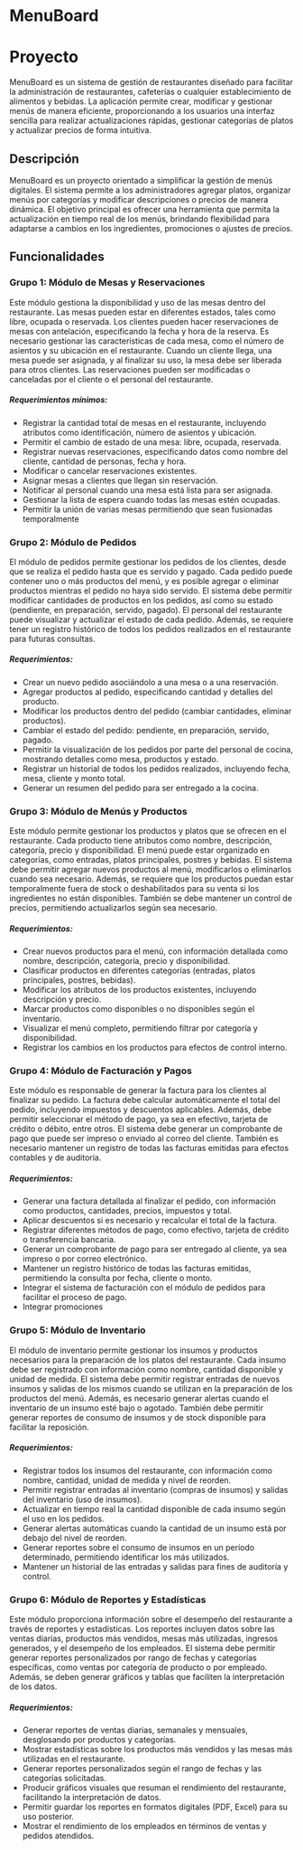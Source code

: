 # MenuBoard
# Proyecto
MenuBoard es un sistema de gestión de restaurantes diseñado para facilitar la administración de restaurantes, cafeterías o cualquier establecimiento de alimentos y bebidas. La aplicación permite crear, modificar y gestionar menús de manera eficiente, proporcionando a los usuarios una interfaz sencilla para realizar actualizaciones rápidas, gestionar categorías de platos y actualizar precios de forma intuitiva.

## Descripción
MenuBoard es un proyecto orientado a simplificar la gestión de menús digitales. El sistema permite a los administradores agregar platos, organizar menús por categorías y modificar descripciones o precios de manera dinámica. El objetivo principal es ofrecer una herramienta que permita la actualización en tiempo real de los menús, brindando flexibilidad para adaptarse a cambios en los ingredientes, promociones o ajustes de precios.

## Funcionalidades

### Grupo 1: Módulo de Mesas y Reservaciones
Este módulo gestiona la disponibilidad y uso de las mesas dentro del restaurante. Las mesas pueden estar en diferentes estados, tales como libre, ocupada o reservada. Los clientes pueden hacer reservaciones de mesas con antelación, especificando la fecha y hora de la reserva. Es necesario gestionar las características de cada mesa, como el número de asientos y su ubicación en el restaurante. Cuando un cliente llega, una mesa puede ser asignada, y al finalizar su uso, la mesa debe ser liberada para otros clientes. Las reservaciones pueden ser modificadas o canceladas por el cliente o el personal del restaurante.

##### Requerimientos mínimos:
* Registrar la cantidad total de mesas en el restaurante, incluyendo atributos como identificación, número de asientos y ubicación.
* Permitir el cambio de estado de una mesa: libre, ocupada, reservada.
* Registrar nuevas reservaciones, especificando datos como nombre del cliente, cantidad de personas, fecha y hora.
* Modificar o cancelar reservaciones existentes.
* Asignar mesas a clientes que llegan sin reservación.
* Notificar al personal cuando una mesa está lista para ser asignada.
* Gestionar la lista de espera cuando todas las mesas estén ocupadas.
* Permitir la unión de varias mesas permitiendo que sean fusionadas temporalmente

### Grupo 2: Módulo de Pedidos
El módulo de pedidos permite gestionar los pedidos de los clientes, desde que se realiza el pedido hasta que es servido y pagado. Cada pedido puede contener uno o más productos del menú, y es posible agregar o eliminar productos mientras el pedido no haya sido servido. El sistema debe permitir modificar cantidades de productos en los pedidos, así como su estado (pendiente, en preparación, servido, pagado). El personal del restaurante puede visualizar y actualizar el estado de cada pedido. Además, se requiere tener un registro histórico de todos los pedidos realizados en el restaurante para futuras consultas.

##### Requerimientos:
* Crear un nuevo pedido asociándolo a una mesa o a una reservación.
* Agregar productos al pedido, especificando cantidad y detalles del producto.
* Modificar los productos dentro del pedido (cambiar cantidades, eliminar productos).
* Cambiar el estado del pedido: pendiente, en preparación, servido, pagado.
* Permitir la visualización de los pedidos por parte del personal de cocina, mostrando detalles como mesa, productos y estado.
* Registrar un historial de todos los pedidos realizados, incluyendo fecha, mesa, cliente y monto total.
* Generar un resumen del pedido para ser entregado a la cocina.

### Grupo 3: Módulo de Menús y Productos
Este módulo permite gestionar los productos y platos que se ofrecen en el restaurante. Cada producto tiene atributos como nombre, descripción, categoría, precio y disponibilidad. El menú puede estar organizado en categorías, como entradas, platos principales, postres y bebidas. El sistema debe permitir agregar nuevos productos al menú, modificarlos o eliminarlos cuando sea necesario. Además, se requiere que los productos puedan estar temporalmente fuera de stock o deshabilitados para su venta si los ingredientes no están disponibles. También se debe mantener un control de precios, permitiendo actualizarlos según sea necesario.

##### Requerimientos:
* Crear nuevos productos para el menú, con información detallada como nombre, descripción, categoría, precio y disponibilidad.
* Clasificar productos en diferentes categorías (entradas, platos principales, postres, bebidas).
* Modificar los atributos de los productos existentes, incluyendo descripción y precio.
* Marcar productos como disponibles o no disponibles según el inventario.
* Visualizar el menú completo, permitiendo filtrar por categoría y disponibilidad.
* Registrar los cambios en los productos para efectos de control interno.

### Grupo 4: Módulo de Facturación y Pagos
Este módulo es responsable de generar la factura para los clientes al finalizar su pedido. La factura debe calcular automáticamente el total del pedido, incluyendo impuestos y descuentos aplicables. Además, debe permitir seleccionar el método de pago, ya sea en efectivo, tarjeta de crédito o débito, entre otros. El sistema debe generar un comprobante de pago que puede ser impreso o enviado al correo del cliente. También es necesario mantener un registro de todas las facturas emitidas para efectos contables y de auditoría.

##### Requerimientos:
* Generar una factura detallada al finalizar el pedido, con información como productos, cantidades, precios, impuestos y total.
* Aplicar descuentos si es necesario y recalcular el total de la factura.
* Registrar diferentes métodos de pago, como efectivo, tarjeta de crédito o transferencia bancaria.
* Generar un comprobante de pago para ser entregado al cliente, ya sea impreso o por correo electrónico.
* Mantener un registro histórico de todas las facturas emitidas, permitiendo la consulta por fecha, cliente o monto.
* Integrar el sistema de facturación con el módulo de pedidos para facilitar el proceso de pago.
* Integrar promociones

### Grupo 5: Módulo de Inventario
El módulo de inventario permite gestionar los insumos y productos necesarios para la preparación de los platos del restaurante. Cada insumo debe ser registrado con información como nombre, cantidad disponible y unidad de medida. El sistema debe permitir registrar entradas de nuevos insumos y salidas de los mismos cuando se utilizan en la preparación de los productos del menú. Además, es necesario generar alertas cuando el inventario de un insumo esté bajo o agotado. También debe permitir generar reportes de consumo de insumos y de stock disponible para facilitar la reposición.

##### Requerimientos:
* Registrar todos los insumos del restaurante, con información como nombre, cantidad, unidad de medida y nivel de reorden.
* Permitir registrar entradas al inventario (compras de insumos) y salidas del inventario (uso de insumos).
* Actualizar en tiempo real la cantidad disponible de cada insumo según el uso en los pedidos.
* Generar alertas automáticas cuando la cantidad de un insumo está por debajo del nivel de reorden.
* Generar reportes sobre el consumo de insumos en un período determinado, permitiendo identificar los más utilizados.
* Mantener un historial de las entradas y salidas para fines de auditoría y control.

### Grupo 6: Módulo de Reportes y Estadísticas
Este módulo proporciona información sobre el desempeño del restaurante a través de reportes y estadísticas. Los reportes incluyen datos sobre las ventas diarias, productos más vendidos, mesas más utilizadas, ingresos generados, y el desempeño de los empleados. El sistema debe permitir generar reportes personalizados por rango de fechas y categorías específicas, como ventas por categoría de producto o por empleado. Además, se deben generar gráficos y tablas que faciliten la interpretación de los datos.

##### Requerimientos:
* Generar reportes de ventas diarias, semanales y mensuales, desglosando por productos y categorías.
* Mostrar estadísticas sobre los productos más vendidos y las mesas más utilizadas en el restaurante.
* Generar reportes personalizados según el rango de fechas y las categorías solicitadas.
* Producir gráficos visuales que resuman el rendimiento del restaurante, facilitando la interpretación de datos.
* Permitir guardar los reportes en formatos digitales (PDF, Excel) para su uso posterior.
* Mostrar el rendimiento de los empleados en términos de ventas y pedidos atendidos.
